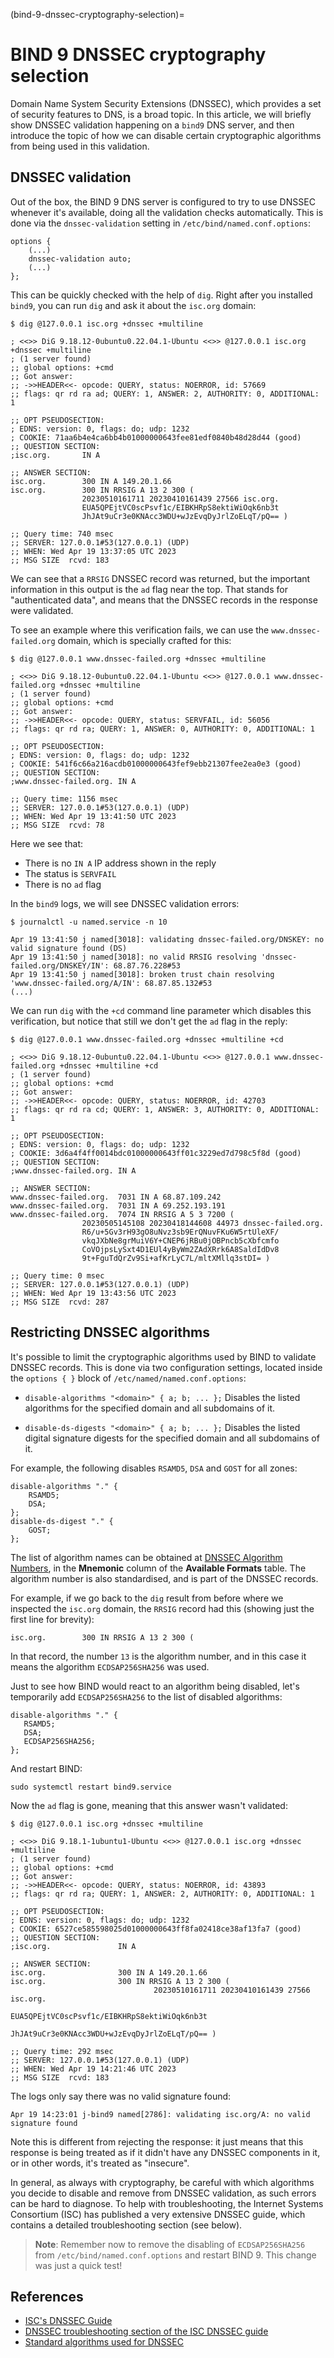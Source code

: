 (bind-9-dnssec-cryptography-selection)=
# BIND 9 DNSSEC cryptography selection

Domain Name System Security Extensions (DNSSEC), which provides a set of security features to DNS, is a broad topic. In this article, we will briefly show DNSSEC validation happening on a `bind9` DNS server, and then introduce the topic of how we can disable certain cryptographic algorithms from being used in this validation.

## DNSSEC validation

Out of the box, the BIND 9 DNS server is configured to try to use DNSSEC whenever it's available, doing all the validation checks automatically. This is done via the `dnssec-validation` setting in `/etc/bind/named.conf.options`:

```text
options {
    (...)
    dnssec-validation auto;
    (...)
};
```

This can be quickly checked with the help of `dig`. Right after you installed `bind9`, you can run `dig` and ask it about the `isc.org` domain:

```text
$ dig @127.0.0.1 isc.org +dnssec +multiline

; <<>> DiG 9.18.12-0ubuntu0.22.04.1-Ubuntu <<>> @127.0.0.1 isc.org +dnssec +multiline
; (1 server found)
;; global options: +cmd
;; Got answer:
;; ->>HEADER<<- opcode: QUERY, status: NOERROR, id: 57669
;; flags: qr rd ra ad; QUERY: 1, ANSWER: 2, AUTHORITY: 0, ADDITIONAL: 1

;; OPT PSEUDOSECTION:
; EDNS: version: 0, flags: do; udp: 1232
; COOKIE: 71aa6b4e4ca6bb4b01000000643fee81edf0840b48d28d44 (good)
;; QUESTION SECTION:
;isc.org.		IN A

;; ANSWER SECTION:
isc.org.		300 IN A 149.20.1.66
isc.org.		300 IN RRSIG A 13 2 300 (
				20230510161711 20230410161439 27566 isc.org.
				EUA5QPEjtVC0scPsvf1c/EIBKHRpS8ektiWiOqk6nb3t
				JhJAt9uCr3e0KNAcc3WDU+wJzEvqDyJrlZoELqT/pQ== )

;; Query time: 740 msec
;; SERVER: 127.0.0.1#53(127.0.0.1) (UDP)
;; WHEN: Wed Apr 19 13:37:05 UTC 2023
;; MSG SIZE  rcvd: 183
```

We can see that a `RRSIG` DNSSEC record was returned, but the important information in this output is the `ad` flag near the top. That stands for "authenticated data", and means that the DNSSEC records in the response were validated.

To see an example where this verification fails, we can use the `www.dnssec-failed.org` domain, which is specially crafted for this:

```text
$ dig @127.0.0.1 www.dnssec-failed.org +dnssec +multiline

; <<>> DiG 9.18.12-0ubuntu0.22.04.1-Ubuntu <<>> @127.0.0.1 www.dnssec-failed.org +dnssec +multiline
; (1 server found)
;; global options: +cmd
;; Got answer:
;; ->>HEADER<<- opcode: QUERY, status: SERVFAIL, id: 56056
;; flags: qr rd ra; QUERY: 1, ANSWER: 0, AUTHORITY: 0, ADDITIONAL: 1

;; OPT PSEUDOSECTION:
; EDNS: version: 0, flags: do; udp: 1232
; COOKIE: 541f6c66a216acdb01000000643fef9ebb21307fee2ea0e3 (good)
;; QUESTION SECTION:
;www.dnssec-failed.org.	IN A

;; Query time: 1156 msec
;; SERVER: 127.0.0.1#53(127.0.0.1) (UDP)
;; WHEN: Wed Apr 19 13:41:50 UTC 2023
;; MSG SIZE  rcvd: 78
```

Here we see that:

* There is no `IN A` IP address shown in the reply
* The status is `SERVFAIL`
* There is no `ad` flag

In the `bind9` logs, we will see DNSSEC validation errors:

```text
$ journalctl -u named.service -n 10

Apr 19 13:41:50 j named[3018]: validating dnssec-failed.org/DNSKEY: no valid signature found (DS)
Apr 19 13:41:50 j named[3018]: no valid RRSIG resolving 'dnssec-failed.org/DNSKEY/IN': 68.87.76.228#53
Apr 19 13:41:50 j named[3018]: broken trust chain resolving 'www.dnssec-failed.org/A/IN': 68.87.85.132#53
(...)
```

We can run `dig` with the `+cd` command line parameter which disables this verification, but notice that still we don't get the `ad` flag in the reply:

```text
$ dig @127.0.0.1 www.dnssec-failed.org +dnssec +multiline +cd

; <<>> DiG 9.18.12-0ubuntu0.22.04.1-Ubuntu <<>> @127.0.0.1 www.dnssec-failed.org +dnssec +multiline +cd
; (1 server found)
;; global options: +cmd
;; Got answer:
;; ->>HEADER<<- opcode: QUERY, status: NOERROR, id: 42703
;; flags: qr rd ra cd; QUERY: 1, ANSWER: 3, AUTHORITY: 0, ADDITIONAL: 1

;; OPT PSEUDOSECTION:
; EDNS: version: 0, flags: do; udp: 1232
; COOKIE: 3d6a4f4ff0014bdc01000000643ff01c3229ed7d798c5f8d (good)
;; QUESTION SECTION:
;www.dnssec-failed.org.	IN A

;; ANSWER SECTION:
www.dnssec-failed.org.	7031 IN	A 68.87.109.242
www.dnssec-failed.org.	7031 IN	A 69.252.193.191
www.dnssec-failed.org.	7074 IN	RRSIG A 5 3 7200 (
				20230505145108 20230418144608 44973 dnssec-failed.org.
				R6/u+5Gv3rH93gO8uNvz3sb9ErQNuvFKu6W5rtUleXF/
				vkqJXbNe8grMuiV6Y+CNEP6jRBu0jOBPncb5cXbfcmfo
				CoVOjpsLySxt4D1EUl4yByWm2ZAdXRrk6A8SaldIdDv8
				9t+FguTdQrZv9Si+afKrLyC7L/mltXMllq3stDI= )

;; Query time: 0 msec
;; SERVER: 127.0.0.1#53(127.0.0.1) (UDP)
;; WHEN: Wed Apr 19 13:43:56 UTC 2023
;; MSG SIZE  rcvd: 287
```

## Restricting DNSSEC algorithms

It's possible to limit the cryptographic algorithms used by BIND to validate DNSSEC records. This is done via two configuration settings, located inside the `options { }` block of `/etc/named/named.conf.options`:

* `disable-algorithms "<domain>" { a; b; ... };`
   Disables the listed algorithms for the specified domain and all subdomains of it.

* `disable-ds-digests "<domain>" { a; b; ... };`
   Disables the listed digital signature digests for the specified domain and all subdomains of it.

For example, the following disables `RSAMD5`, `DSA` and `GOST` for all zones:

```text
disable-algorithms "." {
    RSAMD5;
    DSA;
};
disable-ds-digest "." {
    GOST;
};
```

The list of algorithm names can be obtained at [DNSSEC Algorithm Numbers](https://www.iana.org/assignments/dns-sec-alg-numbers/dns-sec-alg-numbers.xhtml), in the **Mnemonic** column of the **Available Formats** table. The algorithm number is also standardised, and is part of the DNSSEC records.

For example, if we go back to the `dig` result from before where we inspected the `isc.org` domain, the `RRSIG` record had this (showing just the first line for brevity):

```text
isc.org.        300 IN RRSIG A 13 2 300 (
```

In that record, the number `13` is the algorithm number, and in this case it means the algorithm `ECDSAP256SHA256` was used.

Just to see how BIND would react to an algorithm being disabled, let's temporarily add `ECDSAP256SHA256` to the list of disabled algorithms:

```text
disable-algorithms "." {
   RSAMD5;
   DSA;
   ECDSAP256SHA256;
};
```

And restart BIND:

```text
sudo systemctl restart bind9.service
```

Now the `ad` flag is gone, meaning that this answer wasn't validated:

```text
$ dig @127.0.0.1 isc.org +dnssec +multiline

; <<>> DiG 9.18.1-1ubuntu1-Ubuntu <<>> @127.0.0.1 isc.org +dnssec +multiline
; (1 server found)
;; global options: +cmd
;; Got answer:
;; ->>HEADER<<- opcode: QUERY, status: NOERROR, id: 43893
;; flags: qr rd ra; QUERY: 1, ANSWER: 2, AUTHORITY: 0, ADDITIONAL: 1

;; OPT PSEUDOSECTION:
; EDNS: version: 0, flags: do; udp: 1232
; COOKIE: 6527ce585598025d01000000643ff8fa02418ce38af13fa7 (good)
;; QUESTION SECTION:
;isc.org.               IN A

;; ANSWER SECTION:
isc.org.                300 IN A 149.20.1.66
isc.org.                300 IN RRSIG A 13 2 300 (
                                20230510161711 20230410161439 27566 isc.org.
                                EUA5QPEjtVC0scPsvf1c/EIBKHRpS8ektiWiOqk6nb3t
                                JhJAt9uCr3e0KNAcc3WDU+wJzEvqDyJrlZoELqT/pQ== )

;; Query time: 292 msec
;; SERVER: 127.0.0.1#53(127.0.0.1) (UDP)
;; WHEN: Wed Apr 19 14:21:46 UTC 2023
;; MSG SIZE  rcvd: 183
```

The logs only say there was no valid signature found:

```text
Apr 19 14:23:01 j-bind9 named[2786]: validating isc.org/A: no valid signature found
```

Note this is different from rejecting the response: it just means that this response is being treated as if it didn't have any DNSSEC components in it, or in other words, it's treated as "insecure".

In general, as always with cryptography, be careful with which algorithms you decide to disable and remove from DNSSEC validation, as such errors can be hard to diagnose. To help with troubleshooting, the Internet Systems Consortium (ISC) has published a very extensive DNSSEC guide, which contains a detailed troubleshooting section (see below).

> **Note**:
> Remember now to remove the disabling of `ECDSAP256SHA256` from `/etc/bind/named.conf.options` and restart BIND 9. This change was just a quick test!

## References

* [ISC's DNSSEC Guide](https://bind9.readthedocs.io/en/v9.18.14/dnssec-guide.html)
* [DNSSEC troubleshooting section of the ISC DNSSEC guide](https://bind9.readthedocs.io/en/v9.18.14/dnssec-guide.html#basic-dnssec-troubleshooting)
* [Standard algorithms used for DNSSEC](https://www.iana.org/assignments/dns-sec-alg-numbers/dns-sec-alg-numbers.xhtml)
